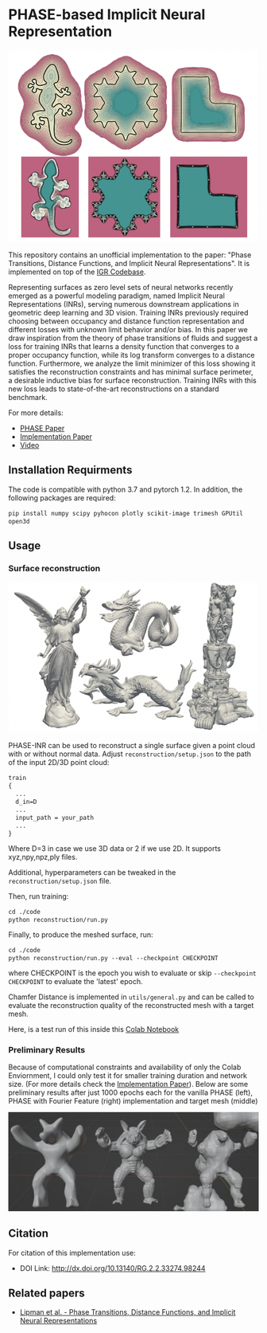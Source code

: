 # PHASE-based Implicit Neural Representation
<p align="center">
  <img src="uni-sdf.png"/>
</p>

This repository contains an unofficial implementation to the paper: "Phase Transitions, Distance Functions, and Implicit Neural Representations". It is implemented on top of the [IGR Codebase](https://github.com/amosgropp/IGR).

Representing surfaces as zero level sets of neural networks recently emerged as a powerful modeling paradigm, named Implicit Neural Representations (INRs), serving numerous downstream applications in geometric deep learning and 3D vision. Training INRs previously required choosing between occupancy and distance function representation and different losses with unknown limit behavior and/or bias. In this paper we draw inspiration from the theory of phase transitions of fluids and suggest a loss for training INRs that learns a density function that converges to a proper occupancy function, while its log transform converges to a distance function. Furthermore, we analyze the limit minimizer of this loss showing it satisfies the reconstruction constraints and has minimal surface perimeter, a desirable inductive bias for surface reconstruction. Training INRs with this new loss leads to state-of-the-art reconstructions on a standard benchmark. 

For more details:

- [PHASE Paper](https://arxiv.org/abs/2106.07689)
- [Implementation Paper](https://www.researchgate.net/publication/370214904_Implicit_Neural_Representation_with_PHASE_Implementation)
- [Video](https://www.youtube.com/live/lmjpyIWIsZg?feature=share)

## Installation Requirments
The code is compatible with python 3.7 and pytorch 1.2. In addition, the following packages are required:  
```console
pip install numpy scipy pyhocon plotly scikit-image trimesh GPUtil open3d
```

## Usage

### Surface reconstruction
<p align="center">
  <img src="PHASE-recons.png"/>
</p>

PHASE-INR can be used to reconstruct a single surface given a point cloud with or without normal data. Adjust `reconstruction/setup.json` to the
path of the input 2D/3D point cloud:
```config
train
{
  ...
  d_in=D
  ...
  input_path = your_path
  ...
}
```
Where D=3 in case we use 3D data or 2 if we use 2D. It supports xyz,npy,npz,ply files.

Additional, hyperparameters can be tweaked in the `reconstruction/setup.json` file.

Then, run training:
```console
cd ./code
python reconstruction/run.py 
```
Finally, to produce the meshed surface, run:
```console
cd ./code
python reconstruction/run.py --eval --checkpoint CHECKPOINT
```
where CHECKPOINT is the epoch you wish to evaluate or skip `--checkpoint CHECKPOINT` to evaluate the 'latest' epoch.

Chamfer Distance is implemented in `utils/general.py` and can be called to evaluate the reconstruction quality of the reconstructed mesh with a target mesh.

Here, is a test run of this inside this [Colab Notebook](https://colab.research.google.com/drive/1I820pN7U0s4oanUC5TIrD7L7sijchl1N?usp=sharing)

### Preliminary Results

Because of computational constraints and availability of only the Colab Enviornment, I could only test it for smaller training duration and network size. (For more details check the [Implementation Paper](https://www.researchgate.net/publication/370214904_Implicit_Neural_Representation_with_PHASE_Implementation)). Below are some preliminary results after just 1000 epochs each for the vanilla PHASE (left), PHASE with Fourier Feature (right) implementation and target mesh (middle)

<p align="center">
  <img src="prelim-res.png"/>
</p>

## Citation
For citation of this implementation use:
- DOI Link: http://dx.doi.org/10.13140/RG.2.2.33274.98244
    	
## Related papers
* [Lipman et al. - Phase Transitions, Distance Functions, and Implicit Neural Representations](https://arxiv.org/abs/2106.07689)
